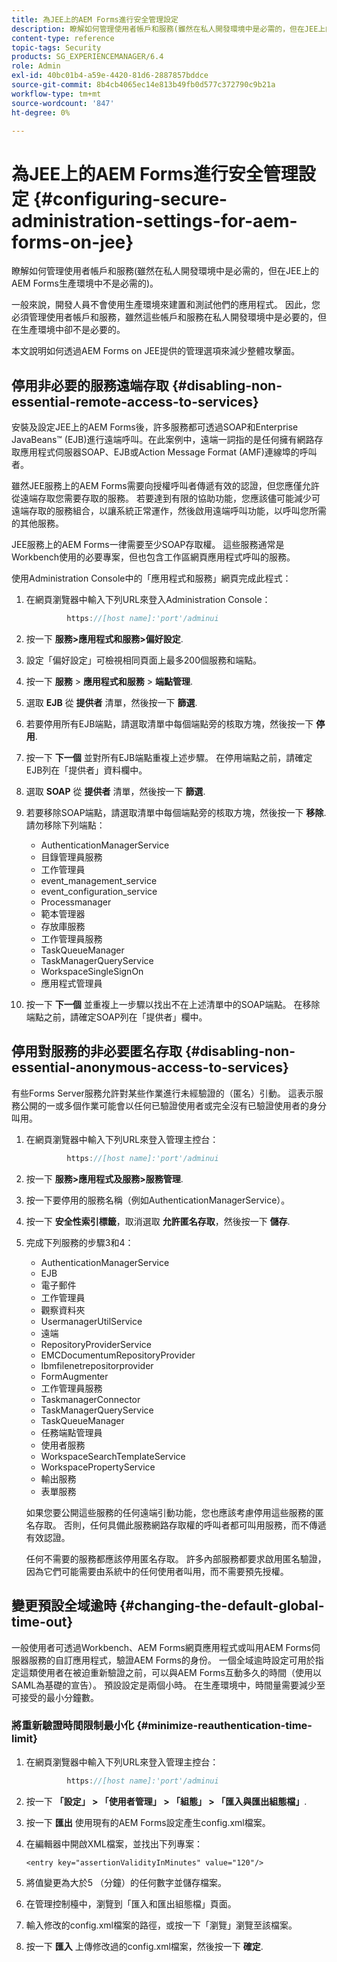 ```yaml
---
title: 為JEE上的AEM Forms進行安全管理設定
description: 瞭解如何管理使用者帳戶和服務(雖然在私人開發環境中是必需的，但在JEE上的AEM Forms生產環境中不是必需的)。
content-type: reference
topic-tags: Security
products: SG_EXPERIENCEMANAGER/6.4
role: Admin
exl-id: 40bc01b4-a59e-4420-81d6-2887857bddce
source-git-commit: 8b4cb4065ec14e813b49fb0d577c372790c9b21a
workflow-type: tm+mt
source-wordcount: '847'
ht-degree: 0%

---
```


# 為JEE上的AEM Forms進行安全管理設定 {#configuring-secure-administration-settings-for-aem-forms-on-jee}

瞭解如何管理使用者帳戶和服務(雖然在私人開發環境中是必需的，但在JEE上的AEM Forms生產環境中不是必需的)。

一般來說，開發人員不會使用生產環境來建置和測試他們的應用程式。 因此，您必須管理使用者帳戶和服務，雖然這些帳戶和服務在私人開發環境中是必要的，但在生產環境中卻不是必要的。

本文說明如何透過AEM Forms on JEE提供的管理選項來減少整體攻擊面。

## 停用非必要的服務遠端存取 {#disabling-non-essential-remote-access-to-services}

安裝及設定JEE上的AEM Forms後，許多服務都可透過SOAP和Enterprise JavaBeans™ (EJB)進行遠端呼叫。在此案例中，遠端一詞指的是任何擁有網路存取應用程式伺服器SOAP、EJB或Action Message Format (AMF)連線埠的呼叫者。

雖然JEE服務上的AEM Forms需要向授權呼叫者傳遞有效的認證，但您應僅允許從遠端存取您需要存取的服務。 若要達到有限的協助功能，您應該儘可能減少可遠端存取的服務組合，以讓系統正常運作，然後啟用遠端呼叫功能，以呼叫您所需的其他服務。

JEE服務上的AEM Forms一律需要至少SOAP存取權。 這些服務通常是Workbench使用的必要專案，但也包含工作區網頁應用程式呼叫的服務。

使用Administration Console中的「應用程式和服務」網頁完成此程式：

1. 在網頁瀏覽器中輸入下列URL來登入Administration Console：

   ```java
            https://[host name]:'port'/adminui
   ```

1. 按一下 **服務>應用程式和服務>偏好設定**.
1. 設定「偏好設定」可檢視相同頁面上最多200個服務和端點。
1. 按一下 **服務** > **應用程式和服務** > **端點管理**.
1. 選取 **EJB** 從 **提供者** 清單，然後按一下 **篩選**.
1. 若要停用所有EJB端點，請選取清單中每個端點旁的核取方塊，然後按一下 **停用**.
1. 按一下 **下一個** 並對所有EJB端點重複上述步驟。 在停用端點之前，請確定EJB列在「提供者」資料欄中。
1. 選取 **SOAP** 從 **提供者** 清單，然後按一下 **篩選**.
1. 若要移除SOAP端點，請選取清單中每個端點旁的核取方塊，然後按一下 **移除**. 請勿移除下列端點：

   * AuthenticationManagerService
   * 目錄管理員服務
   * 工作管理員
   * event_management_service
   * event_configuration_service
   * Processmanager
   * 範本管理器
   * 存放庫服務
   * 工作管理員服務
   * TaskQueueManager
   * TaskManagerQueryService
   * WorkspaceSingleSignOn
   * 應用程式管理員

1. 按一下 **下一個** 並重複上一步驟以找出不在上述清單中的SOAP端點。 在移除端點之前，請確定SOAP列在「提供者」欄中。

## 停用對服務的非必要匿名存取 {#disabling-non-essential-anonymous-access-to-services}

有些Forms Server服務允許對某些作業進行未經驗證的（匿名）引動。 這表示服務公開的一或多個作業可能會以任何已驗證使用者或完全沒有已驗證使用者的身分叫用。

1. 在網頁瀏覽器中輸入下列URL來登入管理主控台：

   ```java
            https://[host name]:'port'/adminui
   ```

1. 按一下 **服務>應用程式及服務>服務管理**.
1. 按一下要停用的服務名稱（例如AuthenticationManagerService）。
1. 按一下 **安全性索引標籤**，取消選取 **允許匿名存取**，然後按一下 **儲存**.
1. 完成下列服務的步驟3和4：

   * AuthenticationManagerService
   * EJB
   * 電子郵件
   * 工作管理員
   * 觀察資料夾
   * UsermanagerUtilService
   * 遠端
   * RepositoryProviderService
   * EMCDocumentumRepositoryProvider
   * Ibmfilenetrepositorprovider
   * FormAugmenter
   * 工作管理員服務
   * TaskmanagerConnector
   * TaskManagerQueryService
   * TaskQueueManager
   * 任務端點管理員
   * 使用者服務
   * WorkspaceSearchTemplateService
   * WorkspacePropertyService
   * 輸出服務
   * 表單服務

   如果您要公開這些服務的任何遠端引動功能，您也應該考慮停用這些服務的匿名存取。 否則，任何具備此服務網路存取權的呼叫者都可叫用服務，而不傳遞有效認證。

   任何不需要的服務都應該停用匿名存取。 許多內部服務都要求啟用匿名驗證，因為它們可能需要由系統中的任何使用者叫用，而不需要預先授權。

## 變更預設全域逾時 {#changing-the-default-global-time-out}

一般使用者可透過Workbench、AEM Forms網頁應用程式或叫用AEM Forms伺服器服務的自訂應用程式，驗證AEM Forms的身份。 一個全域逾時設定可用於指定這類使用者在被迫重新驗證之前，可以與AEM Forms互動多久的時間（使用以SAML為基礎的宣告）。 預設設定是兩個小時。 在生產環境中，時間量需要減少至可接受的最小分鐘數。

### 將重新驗證時間限制最小化 {#minimize-reauthentication-time-limit}

1. 在網頁瀏覽器中輸入下列URL來登入管理主控台：

   ```java
            https://[host name]:'port'/adminui
   ```

1. 按一下 **「設定」 > 「使用者管理」 > 「組態」 > 「匯入與匯出組態檔」**.
1. 按一下 **匯出** 使用現有的AEM Forms設定產生config.xml檔案。
1. 在編輯器中開啟XML檔案，並找出下列專案：

   `<entry key="assertionValidityInMinutes" value="120"/>`

1. 將值變更為大於5 （分鐘）的任何數字並儲存檔案。
1. 在管理控制檯中，瀏覽到「匯入和匯出組態檔」頁面。
1. 輸入修改的config.xml檔案的路徑，或按一下「瀏覽」瀏覽至該檔案。
1. 按一下 **匯入** 上傳修改過的config.xml檔案，然後按一下 **確定**.
